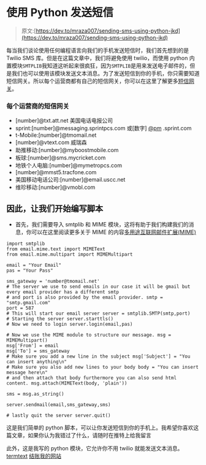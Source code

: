 # 使用 Python 发送短信

> 原文:[https://dev.to/mraza007/sending-sms-using-python-jkd](https://dev.to/mraza007/sending-sms-using-python-jkd)

每当我们谈论使用任何编程语言向我们的手机发送短信时，我们首先想到的是 Twilio SMS 库。但是在这篇文章中，我们将避免使用 twilio，而使用 python 内置模块`SMTPLIB`我知道这听起来很疯狂，因为`SMTPLIB`是用来发送电子邮件的，但是我们也可以使用该模块发送文本消息。为了发送短信到你的手机，你只需要知道短信网关。所以每个运营商都有自己的短信网关，你可以在这里了解更多[短信网关](https://en.wikipedia.org/wiki/SMS_gateway)。

### [](#sms-gateways-for-each-carrier)每个运营商的短信网关

*   [number]@txt.att.net 美国电话电报公司
*   sprint:[number]@messaging.sprintpcs.com 或[数字] [@pm](https://dev.to/pm) .sprint.com
*   t-Mobile:[number]@tmomail.net
*   [number]@vtext.com 威瑞森
*   助推移动:[number]@myboostmobile.com
*   板球:[number]@sms.mycricket.com
*   地铁个人电脑:[number]@mymetropcs.com
*   [number]@mmst5.tracfone.com
*   美国移动电话公司:[number]@email.uscc.net
*   维珍移动:[number]@vmobl.com

## 因此，让我们开始编写脚本

*   首先，我们需要导入 smtplib 和 MIME 模块，这将有助于我们构建我们的消息，你可以在这里阅读更多关于 MIME 的内容[多用途互联网邮件扩展(MIME)](https://en.wikipedia.org/wiki/MIME)

```
import smtplib 
from email.mime.text import MIMEText
from email.mime.multipart import MIMEMultipart

email = "Your Email"
pas = "Your Pass"

sms_gateway = 'number@tmomail.net'
# The server we use to send emails in our case it will be gmail but every email provider has a different smtp 
# and port is also provided by the email provider. smtp = "smtp.gmail.com" 
port = 587
# This will start our email server server = smtplib.SMTP(smtp,port)
# Starting the server server.starttls()
# Now we need to login server.login(email,pas)

# Now we use the MIME module to structure our message. msg = MIMEMultipart()
msg['From'] = email
msg['To'] = sms_gateway
# Make sure you add a new line in the subject msg['Subject'] = "You can insert anything\n"
# Make sure you also add new lines to your body body = "You can insert message here\n"
# and then attach that body furthermore you can also send html content. msg.attach(MIMEText(body, 'plain'))

sms = msg.as_string()

server.sendmail(email,sms_gateway,sms)

# lastly quit the server server.quit() 
```

这是我们简单的 python 脚本，可以让你发送短信到你的手机上。我希望你喜欢这篇文章，如果你认为我错过了什么，请随时在推特上给我留言

此外，这是我写的 python 模块，它允许你不用 twilio 就能发送文本消息。
[termtext](https://github.com/mraza007/terminal-text)
[结账我的网站](http://muhammadraza.me)